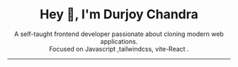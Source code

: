 <h1 align="center">Hey 👋, I'm Durjoy Chandra </h1>

<p align="center">
  A self-taught frontend developer passionate about cloning modern web applications.<br/>
  Focused on Javascript ,tailwindcss,  vite-React .
</p>

---
<!--
**durjoyweb/durjoyweb** is a ✨ _special_ ✨ repository because its `README.md` (this file) appears on your GitHub profile.

Here are some ideas to get you started:

- 🔭 I’m currently working on ...
- 🌱 I’m currently learning ...
- 👯 I’m looking to collaborate on ...
- 🤔 I’m looking for help with ...
- 💬 Ask me about ...
- 📫 How to reach me: ...
- 😄 Pronouns: ...
- ⚡ Fun fact: ...
-->
